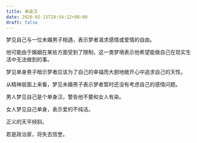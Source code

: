```yaml
---
title: 单身汉
date: 2020-02-15T20:54:12+08:00
draft: false
---
```


梦见自己与一位未婚男子相遇，表示梦者渴求感情或爱情的自由。

他可能由于婚姻在某些方面受到了限制，这一类梦境表示他希望能做自己在现实生活中无法做到的事。

梦见单身男子暗示梦者应该为了自己的幸福而大胆地敞开心中追求自己的天性。

从精神层面上来看，梦见未婚男子表示梦者暂时还没有考虑自己的感情问题。

男人梦见自己是个单身汉，警告他不要和女人有染。

女人梦见自己单身，表示爱的不纯洁。

正义的天平倾斜。

若是政治家，将失去信誉。

